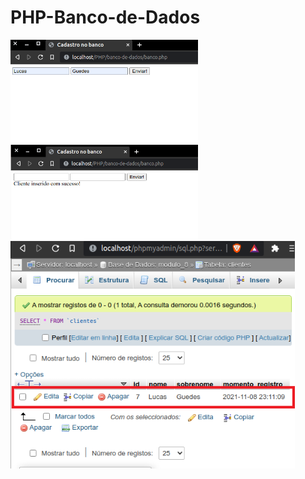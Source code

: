 # PHP-Banco-de-Dados

<div class="box">
<img src="https://github.com/lukebarbosa/PHP-Banco-de-Dados/blob/main/img/inserindo.png" alt="inserindo dados" heigth="350" width="300px">
<img src="https://github.com/lukebarbosa/PHP-Banco-de-Dados/blob/main/img/enviado.png" alt="dados enviados" heigth="350" width="300px">
<img src="https://github.com/lukebarbosa/PHP-Banco-de-Dados/blob/main/img/banco-de-dados.png" alt="dados no banco de dados" width="455px">
</div>
